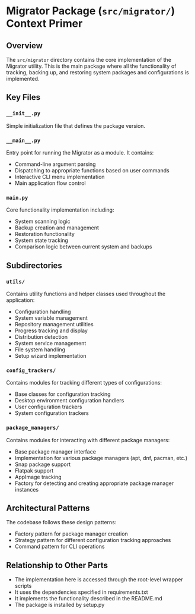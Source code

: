 # Migrator Package (`src/migrator/`) Context Primer

## Overview
The `src/migrator` directory contains the core implementation of the Migrator utility. This is the main package where all the functionality of tracking, backing up, and restoring system packages and configurations is implemented.

## Key Files

### `__init__.py`
Simple initialization file that defines the package version.

### `__main__.py`
Entry point for running the Migrator as a module. It contains:
- Command-line argument parsing 
- Dispatching to appropriate functions based on user commands
- Interactive CLI menu implementation
- Main application flow control

### `main.py`
Core functionality implementation including:
- System scanning logic
- Backup creation and management
- Restoration functionality
- System state tracking
- Comparison logic between current system and backups

## Subdirectories

### `utils/`
Contains utility functions and helper classes used throughout the application:
- Configuration handling
- System variable management
- Repository management utilities
- Progress tracking and display
- Distribution detection
- System service management
- File system handling
- Setup wizard implementation

### `config_trackers/`
Contains modules for tracking different types of configurations:
- Base classes for configuration tracking
- Desktop environment configuration handlers
- User configuration trackers
- System configuration trackers

### `package_managers/`
Contains modules for interacting with different package managers:
- Base package manager interface
- Implementation for various package managers (apt, dnf, pacman, etc.)
- Snap package support
- Flatpak support
- AppImage tracking
- Factory for detecting and creating appropriate package manager instances

## Architectural Patterns
The codebase follows these design patterns:
- Factory pattern for package manager creation
- Strategy pattern for different configuration tracking approaches
- Command pattern for CLI operations

## Relationship to Other Parts
- The implementation here is accessed through the root-level wrapper scripts
- It uses the dependencies specified in requirements.txt
- It implements the functionality described in the README.md
- The package is installed by setup.py 